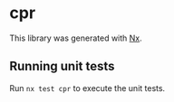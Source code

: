 # cpr

This library was generated with [Nx](https://nx.dev).

## Running unit tests

Run `nx test cpr` to execute the unit tests.
